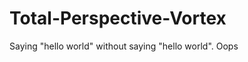 Total-Perspective-Vortex
========================

Saying "hello world" without saying "hello world". Oops
